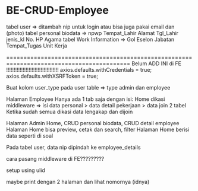 # BE-CRUD-Employee
tabel user              => ditambah nip untuk login atau bisa juga pakai email dan (photo)
tabel personal biodata  => npwp Tempat_Lahir Alamat	Tgl_Lahir   jenis_kl	No. HP	Agama
tabel Work Information  => Gol	Eselon	Jabatan	Tempat_Tugas	Unit Kerja

==========================================================================================
Belum ADD INI di FE !!!!!!!!!!!!!!!!!!!!!!!!!!!!!!!!!!! 
axios.defaults.withCredentials = true;
axios.defaults.withXSRFToken = true;

Buat kolom user_type pada user table => type admin dan employee

Halaman Employee
Hanya ada 1 tab saja dengan isi:
Home dikasi middleware => isi data personal > data detail pekerjaan > data join 2 tabel
Ketika sudah semua dikasi data lengakap dan dijoin

Halaman Admin
Home, CRUD personal biodata, CRUD detail employee
Halaman Home bisa preview, cetak dan search, filter
Halaman Home berisi data seperti di soal

Pada tabel user, data nip dipindah ke employee_details

cara pasang middleware di FE?????????

setup using ulid

maybe print dengan 2 halaman dan lihat nomornya (idnya)
